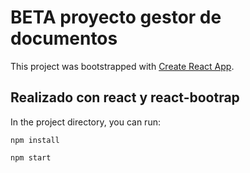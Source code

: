 # BETA proyecto gestor de documentos 

This project was bootstrapped with [Create React App](https://github.com/facebook/create-react-app).

## Realizado con react y react-bootrap


In the project directory, you can run:

~~~
npm install
~~~

~~~
npm start
~~~

